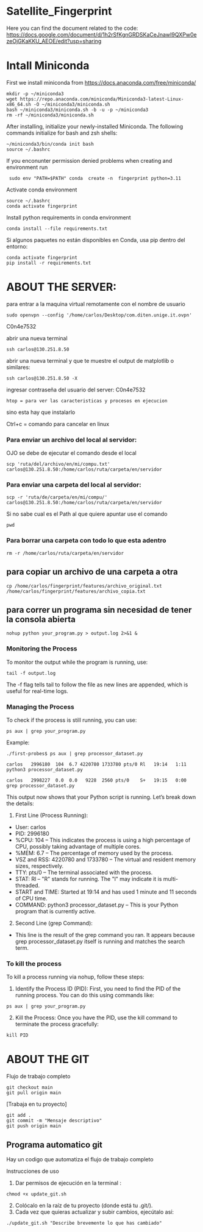# Satellite_Fingerprint


Here you can find the document related to the code: 
https://docs.google.com/document/d/1h2rSfKgnGRDSKaCeJnawI9QXPw0ezeOjGKaKKU_AEOE/edit?usp=sharing


# Intall Miniconda

First we install miniconda from https://docs.anaconda.com/free/miniconda/

```
mkdir -p ~/miniconda3
wget https://repo.anaconda.com/miniconda/Miniconda3-latest-Linux-x86_64.sh -O ~/miniconda3/miniconda.sh
bash ~/miniconda3/miniconda.sh -b -u -p ~/miniconda3
rm -rf ~/miniconda3/miniconda.sh
```

After installing, initialize your newly-installed Miniconda. The following commands initialize for bash and zsh shells:

```
~/miniconda3/bin/conda init bash
source ~/.bashrc
```

If you enconunter permission denied problems when creating and environment run 

```
 sudo env "PATH=$PATH" conda  create -n  fingerprint python=3.11

```

Activate conda environment

```
source ~/.bashrc
conda activate fingerprint
```

Install python requirements in conda environment

```
conda install --file requirements.txt
```
Si algunos paquetes no están disponibles en Conda, usa pip dentro del entorno:
```
conda activate fingerprint
pip install -r requirements.txt
```


# ABOUT THE SERVER:

para entrar a la maquina virtual remotamente con el nombre de usuario

```
sudo openvpn --config '/home/carlos/Desktop/com.diten.unige.it.ovpn'
```
C0n4e7532

abrir una nueva terminal
```
ssh carlos@130.251.8.50
```

abrir una nueva terminal y que te muestre el output de matplotlib o similares:
```
ssh carlos@130.251.8.50 -X
```

ingresar contraseña del usuario del server: C0n4e7532

```
htop = para ver las caracteristicas y procesos en ejecucion
```
sino esta hay que instalarlo


Ctrl+c = comando para cancelar en linux

### Para enviar un archivo del local al servidor:

OJO se debe de ejecutar el comando desde el local 

```
scp 'ruta/del/archivo/en/mi/compu.txt' carlos@130.251.8.50:/home/carlos/ruta/carpeta/en/servidor
```

### Para enviar una carpeta del local al servidor:
```
scp -r 'ruta/de/carpeta/en/mi/compu/' carlos@130.251.8.50:/home/carlos/ruta/carpeta/en/servidor
```

Si no sabe cual es el Path al que quiere apuntar use el comando 

```
pwd
```

### Para borrar una carpeta con todo lo que esta adentro

```
rm -r /home/carlos/ruta/carpeta/en/servidor
```

## para copiar un archivo de una carpeta a otra

```
cp /home/carlos/fingerprint/features/archivo_original.txt /home/carlos/fingerprint/features/archivo_copia.txt
```


## para correr un programa sin necesidad de tener la consola abierta

```
nohup python your_program.py > output.log 2>&1 &
```
### Monitoring the Process
To monitor the output while the program is running, use:

```
tail -f output.log
```

The -f flag tells tail to follow the file as new lines are appended, which is useful for real-time logs.


### Managing the Process
To check if the process is still running, you can use:

```
ps aux | grep your_program.py
```

Example: 
```
./first-probes$ ps aux | grep processor_dataset.py 

carlos   2996180  104  6.7 4220780 1733780 pts/0 Rl   19:14   1:11 python3 processor_dataset.py

carlos   2998227  0.0  0.0   9228  2560 pts/0    S+   19:15   0:00 grep processor_dataset.py
```

This output now shows that your Python script is running. Let’s break down the details:

1. First Line (Process Running):

- User: carlos
- PID: 2996180
- %CPU: 104 – This indicates the process is using a high percentage of CPU, possibly taking advantage of multiple cores.
- %MEM: 6.7 – The percentage of memory used by the process.
- VSZ and RSS: 4220780 and 1733780 – The virtual and resident memory sizes, respectively.
- TTY: pts/0 – The terminal associated with the process.
- STAT: Rl – "R" stands for running. The "l" may indicate it is multi-threaded.
- START and TIME: Started at 19:14 and has used 1 minute and 11 seconds of CPU time.
- COMMAND: python3 processor_dataset.py – This is your Python program that is currently active.

2. Second Line (grep Command):

- This line is the result of the grep command you ran. It appears because grep processor_dataset.py itself is running and matches the search term.

### To kill the process

To kill a process running via nohup, follow these steps:

1. Identify the Process ID (PID): 
First, you need to find the PID of the running process. You can do this using commands like:

```
ps aux | grep your_program.py
```
2. Kill the Process: 
Once you have the PID, use the kill command to terminate the process gracefully:

```
kill PID
```

# ABOUT THE GIT

Flujo de trabajo completo
```
git checkout main
git pull origin main
```

[Trabaja en tu proyecto]

```
git add .
git commit -m "Mensaje descriptivo"
git push origin main
```
## Programa automatico git
Hay un codigo que automatiza el flujo de trabajo completo

Instrucciones de uso

1. Dar permisos de ejecución en la terminal :

```
chmod +x update_git.sh
```

2. Colócalo en la raíz de tu proyecto (donde está tu .git/).
3. Cada vez que quieras actualizar y subir cambios, ejecútalo así:

```
./update_git.sh "Describe brevemente lo que has cambiado"
```

